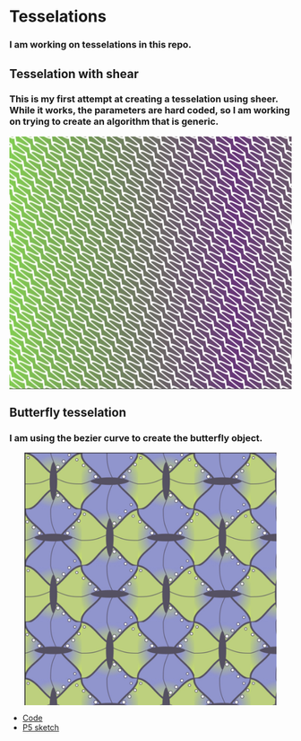 # Tesselations

### I am working on tesselations in this repo.  

## Tesselation with shear

### This is my first attempt at creating a tesselation  using sheer.  While it works, the parameters are hard coded, so I am working on trying to create an algorithm that is generic.

<img class="img" src="ASSETS/first.jpg" alt="Tesselation using shear" style=" display: block;
    margin-left: auto;
    margin-right: auto;" width="800" height="450">

## Butterfly tesselation

### I am using the bezier curve to create the butterfly object.  

<img class="img" src="ASSETS/butterfly_spots.jpg" alt="Butterfly tesselation" style=" display: block;
    margin-left: auto;
    margin-right: auto;" width="450" height="450">

- [Code]()
- [P5 sketch]()
